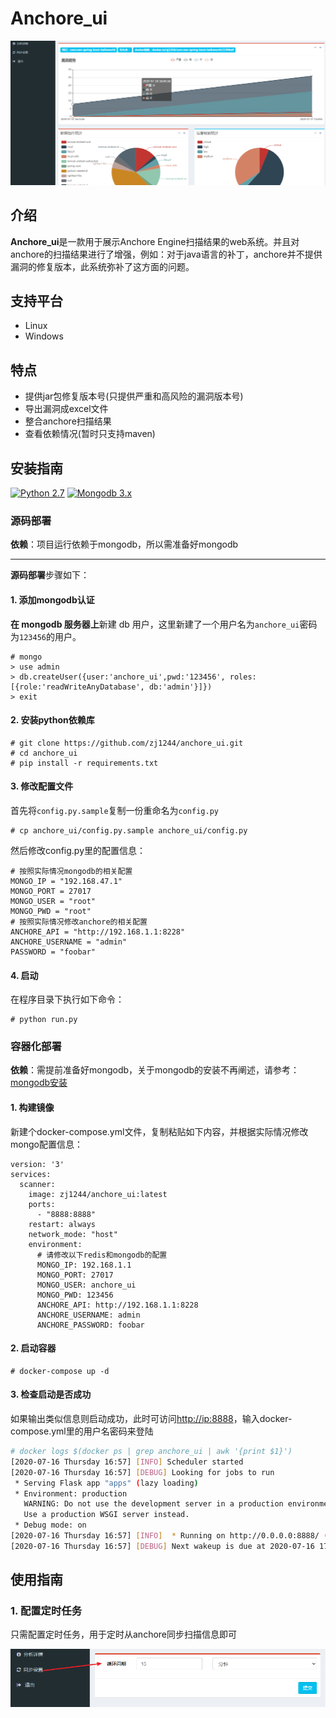 # Anchore_ui

![](docs/pic/show.png)

## 介绍

**Anchore_ui**是一款用于展示Anchore Engine扫描结果的web系统。并且对anchore的扫描结果进行了增强，例如：对于java语言的补丁，anchore并不提供漏洞的修复版本，此系统弥补了这方面的问题。

## 支持平台

* Linux
* Windows

## 特点

* 提供jar包修复版本号(只提供严重和高风险的漏洞版本号)
* 导出漏洞成excel文件
* 整合anchore扫描结果
* 查看依赖情况(暂时只支持maven)

## 安装指南

[![Python 2.7](https://img.shields.io/badge/python-2.7-yellow.svg)](https://www.python.org/) 
[![Mongodb 3.x](https://img.shields.io/badge/mongodb-3.x-red.svg)](https://www.mongodb.com/download-center?jmp=nav)

### 源码部署

**依赖**：项目运行依赖于mongodb，所以需准备好mongodb

***

**源码部署**步骤如下：


#### 1. 添加mongodb认证

**在 mongodb 服务器上**新建 db 用户，这里新建了一个用户名为`anchore_ui`密码为`123456`的用户。

```
# mongo
> use admin
> db.createUser({user:'anchore_ui',pwd:'123456', roles:[{role:'readWriteAnyDatabase', db:'admin'}]})
> exit
```

#### 2. 安装python依赖库

```
# git clone https://github.com/zj1244/anchore_ui.git
# cd anchore_ui
# pip install -r requirements.txt
```

#### 3. 修改配置文件

首先将`config.py.sample`复制一份重命名为`config.py`
```
# cp anchore_ui/config.py.sample anchore_ui/config.py
```

然后修改config.py里的配置信息：

```
# 按照实际情况mongodb的相关配置
MONGO_IP = "192.168.47.1"
MONGO_PORT = 27017
MONGO_USER = "root"
MONGO_PWD = "root"
# 按照实际情况修改anchore的相关配置
ANCHORE_API = "http://192.168.1.1:8228"
ANCHORE_USERNAME = "admin"
PASSWORD = "foobar"
```

#### 4. 启动

在程序目录下执行如下命令：

```
# python run.py
```

### 容器化部署

**依赖**：需提前准备好mongodb，关于mongodb的安装不再阐述，请参考：[mongodb安装](https://github.com/zj1244/beholder_scanner/blob/master/docs/mongodb.md)

#### 1. 构建镜像

新建个docker-compose.yml文件，复制粘贴如下内容，并根据实际情况修改mongo配置信息：

```
version: '3'
services:
  scanner:
    image: zj1244/anchore_ui:latest
    ports:
      - "8888:8888"
    restart: always
    network_mode: "host"
    environment:
      # 请修改以下redis和mongodb的配置
      MONGO_IP: 192.168.1.1
      MONGO_PORT: 27017
      MONGO_USER: anchore_ui
      MONGO_PWD: 123456
      ANCHORE_API: http://192.168.1.1:8228
      ANCHORE_USERNAME: admin
      ANCHORE_PASSWORD: foobar
```

#### 2. 启动容器

```
# docker-compose up -d
```

#### 3. 检查启动是否成功
如果输出类似信息则启动成功，此时可访问[http://ip:8888](http://ip:8888)，输入docker-compose.yml里的用户名密码来登陆
```bash
# docker logs $(docker ps | grep anchore_ui | awk '{print $1}')
[2020-07-16 Thursday 16:57] [INFO] Scheduler started
[2020-07-16 Thursday 16:57] [DEBUG] Looking for jobs to run
 * Serving Flask app "apps" (lazy loading)
 * Environment: production
   WARNING: Do not use the development server in a production environment.
   Use a production WSGI server instead.
 * Debug mode: on
[2020-07-16 Thursday 16:57] [INFO]  * Running on http://0.0.0.0:8888/ (Press CTRL+C to quit)
[2020-07-16 Thursday 16:57] [DEBUG] Next wakeup is due at 2020-07-16 17:04:54.782021+08:00 (in 461.596599 seconds)
```

## 使用指南

### 1. 配置定时任务

只需配置定时任务，用于定时从anchore同步扫描信息即可

![](docs/pic/1.png)
